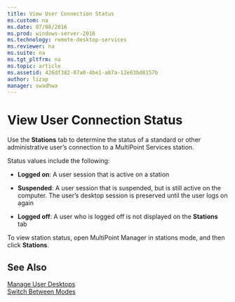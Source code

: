 ```yaml
---
title: View User Connection Status
ms.custom: na
ms.date: 07/08/2016
ms.prod: windows-server-2016
ms.technology: remote-desktop-services
ms.reviewer: na
ms.suite: na
ms.tgt_pltfrm: na
ms.topic: article
ms.assetid: 426df382-07a0-4be1-a87a-12e63bd8157b
author: lizap
manager: swadhwa
---
```

# View User Connection Status
Use the **Stations** tab to determine the status of a standard or other administrative user’s connection to a MultiPoint Services station.  
  
Status values include the following:  
  
-   **Logged on**: A user session that is active on a station  
  
-   **Suspended**: A user session that is suspended, but is still active on the computer. The user’s desktop session is preserved until the user logs on again  
  
-   **Logged off**: A user who is logged off is not displayed on the **Stations** tab  
  
To view station status, open MultiPoint Manager in stations mode, and then click **Stations**.

## See Also  
[Manage User Desktops](manage-user-desktops-using-multipoint-dashboard.md)  
[Switch Between Modes](Switch-Between-Modes.md)